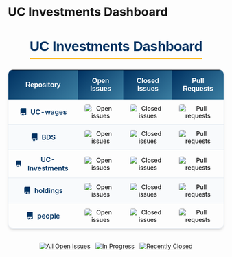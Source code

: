 # UC Investments Dashboard

<style>
  /* Import fonts */
  @import url('https://fonts.googleapis.com/css2?family=Inter:wght@300;400;500;600;700&family=Space+Grotesk:wght@400;500;600;700&display=swap');

  /* Main table styling */
  .repo-table {
    width: 100%;
    border-collapse: separate;
    border-spacing: 0;
    margin: 1.5rem 0;
    font-family: 'Inter', -apple-system, BlinkMacSystemFont, sans-serif;
    border-radius: 0.75rem;
    overflow: hidden;
    box-shadow: 0 4px 6px -1px rgba(0, 0, 0, 0.1), 0 2px 4px -2px rgba(0, 0, 0, 0.1);
    border: 1px solid #e2e8f0;
  }

  .repo-table th {
    background: linear-gradient(135deg, #003262, #3B7EA1);
    color: white;
    font-family: 'Space Grotesk', sans-serif;
    text-align: center;
    padding: 1rem;
    font-weight: 600;
    letter-spacing: -0.01em;
  }

  .repo-table td {
    padding: 0.75rem 1rem;
    text-align: center;
    border-bottom: 1px solid #e2e8f0;
    transition: all 0.2s ease;
  }

  .repo-table tr:last-child td {
    border-bottom: none;
  }

  .repo-table tr:nth-child(even) {
    background-color: #f8fafc;
  }

  .repo-table tr:hover td {
    background-color: rgba(251, 213, 21, 0.1);
  }

  .repo-name {
    font-weight: 600;
    color: #003262;
    text-decoration: none;
    transition: color 0.2s ease;
    display: flex;
    align-items: center;
    justify-content: center;
    gap: 0.5rem;
  }

  .repo-name:hover {
    color: #3B7EA1;
    text-decoration: underline;
  }

  .repo-name svg {
    width: 18px;
    height: 18px;
  }

  .badge {
    display: inline-flex;
    align-items: center;
    justify-content: center;
    border-radius: 9999px;
    font-size: 0.875rem;
    font-weight: 500;
    transition: transform 0.2s ease;
    text-decoration: none;
  }

  .badge:hover {
    transform: translateY(-1px);
  }

  .badge img {
    border-radius: 4px;
  }

  .summary-badges {
    display: flex;
    flex-wrap: wrap;
    gap: 0.75rem;
    justify-content: center;
    margin: 2rem 0;
  }

  .summary-badge {
    display: inline-block;
    transition: transform 0.2s ease;
  }

  .summary-badge:hover {
    transform: translateY(-2px);
  }

  .dashboard-title {
    font-family: 'Space Grotesk', sans-serif;
    font-size: 2rem;
    font-weight: 700;
    text-align: center;
    margin-bottom: 1.5rem;
    color: #003262;
    letter-spacing: -0.02em;
    padding-bottom: 0.5rem;
    border-bottom: 3px solid #FDB515;
    width: fit-content;
    margin-left: auto;
    margin-right: auto;
  }
</style>

<h1 class="dashboard-title">UC Investments Dashboard</h1>

<table class="repo-table">
  <thead>
    <tr>
      <th>Repository</th>
      <th>Open Issues</th>
      <th>Closed Issues</th>
      <th>Pull Requests</th>
    </tr>
  </thead>
  <tbody>
    <tr>
      <td>
        <a href="https://github.com/ucinvestments/UC-wages" class="repo-name">
          <svg xmlns="http://www.w3.org/2000/svg" viewBox="0 0 16 16" fill="currentColor">
            <path d="M2 2.5A2.5 2.5 0 014.5 0h8.75a.75.75 0 01.75.75v12.5a.75.75 0 01-.75.75h-2.5a.75.75 0 110-1.5h1.75v-2h-8a1 1 0 00-.714 1.7.75.75 0 01-1.072 1.05A2.495 2.495 0 012 11.5v-9zm10.5-1V9h-8c-.356 0-.694.074-1 .208V2.5a1 1 0 011-1h8zM5 12.25v3.25a.25.25 0 00.4.2l1.45-1.087a.25.25 0 01.3 0L8.6 15.7a.25.25 0 00.4-.2v-3.25a.25.25 0 00-.25-.25h-3.5a.25.25 0 00-.25.25z"/>
          </svg>
          UC-wages
        </a>
      </td>
      <td>
        <a href="https://github.com/ucinvestments/UC-wages/issues" class="badge">
          <img src="https://img.shields.io/github/issues/ucinvestments/UC-wages?color=blue&style=flat-square" alt="Open issues">
        </a>
      </td>
      <td>
        <a href="https://github.com/ucinvestments/UC-wages/issues?q=is%3Aissue+is%3Aclosed" class="badge">
          <img src="https://img.shields.io/github/issues-closed/ucinvestments/UC-wages?color=success&style=flat-square" alt="Closed issues">
        </a>
      </td>
      <td>
        <a href="https://github.com/ucinvestments/UC-wages/pulls" class="badge">
          <img src="https://img.shields.io/github/issues-pr/ucinvestments/UC-wages?color=orange&style=flat-square" alt="Pull requests">
        </a>
      </td>
    </tr>
    <tr>
      <td>
        <a href="https://github.com/ucinvestments/BDS" class="repo-name">
          <svg xmlns="http://www.w3.org/2000/svg" viewBox="0 0 16 16" fill="currentColor">
            <path d="M2 2.5A2.5 2.5 0 014.5 0h8.75a.75.75 0 01.75.75v12.5a.75.75 0 01-.75.75h-2.5a.75.75 0 110-1.5h1.75v-2h-8a1 1 0 00-.714 1.7.75.75 0 01-1.072 1.05A2.495 2.495 0 012 11.5v-9zm10.5-1V9h-8c-.356 0-.694.074-1 .208V2.5a1 1 0 011-1h8zM5 12.25v3.25a.25.25 0 00.4.2l1.45-1.087a.25.25 0 01.3 0L8.6 15.7a.25.25 0 00.4-.2v-3.25a.25.25 0 00-.25-.25h-3.5a.25.25 0 00-.25.25z"/>
          </svg>
          BDS
        </a>
      </td>
      <td>
        <a href="https://github.com/ucinvestments/BDS/issues" class="badge">
          <img src="https://img.shields.io/github/issues/ucinvestments/BDS?color=blue&style=flat-square" alt="Open issues">
        </a>
      </td>
      <td>
        <a href="https://github.com/ucinvestments/BDS/issues?q=is%3Aissue+is%3Aclosed" class="badge">
          <img src="https://img.shields.io/github/issues-closed/ucinvestments/BDS?color=success&style=flat-square" alt="Closed issues">
        </a>
      </td>
      <td>
        <a href="https://github.com/ucinvestments/BDS/pulls" class="badge">
          <img src="https://img.shields.io/github/issues-pr/ucinvestments/BDS?color=orange&style=flat-square" alt="Pull requests">
        </a>
      </td>
    </tr>
    <tr>
      <td>
        <a href="https://github.com/ucinvestments/UC-Investments" class="repo-name">
          <svg xmlns="http://www.w3.org/2000/svg" viewBox="0 0 16 16" fill="currentColor">
            <path d="M2 2.5A2.5 2.5 0 014.5 0h8.75a.75.75 0 01.75.75v12.5a.75.75 0 01-.75.75h-2.5a.75.75 0 110-1.5h1.75v-2h-8a1 1 0 00-.714 1.7.75.75 0 01-1.072 1.05A2.495 2.495 0 012 11.5v-9zm10.5-1V9h-8c-.356 0-.694.074-1 .208V2.5a1 1 0 011-1h8zM5 12.25v3.25a.25.25 0 00.4.2l1.45-1.087a.25.25 0 01.3 0L8.6 15.7a.25.25 0 00.4-.2v-3.25a.25.25 0 00-.25-.25h-3.5a.25.25 0 00-.25.25z"/>
          </svg>
          UC-Investments
        </a>
      </td>
      <td>
        <a href="https://github.com/ucinvestments/UC-Investments/issues" class="badge">
          <img src="https://img.shields.io/github/issues/ucinvestments/UC-Investments?color=blue&style=flat-square" alt="Open issues">
        </a>
      </td>
      <td>
        <a href="https://github.com/ucinvestments/UC-Investments/issues?q=is%3Aissue+is%3Aclosed" class="badge">
          <img src="https://img.shields.io/github/issues-closed/ucinvestments/UC-Investments?color=success&style=flat-square" alt="Closed issues">
        </a>
      </td>
      <td>
        <a href="https://github.com/ucinvestments/UC-Investments/pulls" class="badge">
          <img src="https://img.shields.io/github/issues-pr/ucinvestments/UC-Investments?color=orange&style=flat-square" alt="Pull requests">
        </a>
      </td>
    </tr>
    <tr>
      <td>
        <a href="https://github.com/ucinvestments/holdings" class="repo-name">
          <svg xmlns="http://www.w3.org/2000/svg" viewBox="0 0 16 16" fill="currentColor">
            <path d="M2 2.5A2.5 2.5 0 014.5 0h8.75a.75.75 0 01.75.75v12.5a.75.75 0 01-.75.75h-2.5a.75.75 0 110-1.5h1.75v-2h-8a1 1 0 00-.714 1.7.75.75 0 01-1.072 1.05A2.495 2.495 0 012 11.5v-9zm10.5-1V9h-8c-.356 0-.694.074-1 .208V2.5a1 1 0 011-1h8zM5 12.25v3.25a.25.25 0 00.4.2l1.45-1.087a.25.25 0 01.3 0L8.6 15.7a.25.25 0 00.4-.2v-3.25a.25.25 0 00-.25-.25h-3.5a.25.25 0 00-.25.25z"/>
          </svg>
          holdings
        </a>
      </td>
      <td>
        <a href="https://github.com/ucinvestments/holdings/issues" class="badge">
          <img src="https://img.shields.io/github/issues/ucinvestments/holdings?color=blue&style=flat-square" alt="Open issues">
        </a>
      </td>
      <td>
        <a href="https://github.com/ucinvestments/holdings/issues?q=is%3Aissue+is%3Aclosed" class="badge">
          <img src="https://img.shields.io/github/issues-closed/ucinvestments/holdings?color=success&style=flat-square" alt="Closed issues">
        </a>
      </td>
      <td>
        <a href="https://github.com/ucinvestments/holdings/pulls" class="badge">
          <img src="https://img.shields.io/github/issues-pr/ucinvestments/holdings?color=orange&style=flat-square" alt="Pull requests">
        </a>
      </td>
    </tr>
    <tr>
      <td>
        <a href="https://github.com/ucinvestments/people" class="repo-name">
          <svg xmlns="http://www.w3.org/2000/svg" viewBox="0 0 16 16" fill="currentColor">
            <path d="M2 2.5A2.5 2.5 0 014.5 0h8.75a.75.75 0 01.75.75v12.5a.75.75 0 01-.75.75h-2.5a.75.75 0 110-1.5h1.75v-2h-8a1 1 0 00-.714 1.7.75.75 0 01-1.072 1.05A2.495 2.495 0 012 11.5v-9zm10.5-1V9h-8c-.356 0-.694.074-1 .208V2.5a1 1 0 011-1h8zM5 12.25v3.25a.25.25 0 00.4.2l1.45-1.087a.25.25 0 01.3 0L8.6 15.7a.25.25 0 00.4-.2v-3.25a.25.25 0 00-.25-.25h-3.5a.25.25 0 00-.25.25z"/>
          </svg>
          people
        </a>
      </td>
      <td>
        <a href="https://github.com/ucinvestments/people/issues" class="badge">
          <img src="https://img.shields.io/github/issues/ucinvestments/people?color=blue&style=flat-square" alt="Open issues">
        </a>
      </td>
      <td>
        <a href="https://github.com/ucinvestments/people/issues?q=is%3Aissue+is%3Aclosed" class="badge">
          <img src="https://img.shields.io/github/issues-closed/ucinvestments/people?color=success&style=flat-square" alt="Closed issues">
        </a>
      </td>
      <td>
        <a href="https://github.com/ucinvestments/people/pulls" class="badge">
          <img src="https://img.shields.io/github/issues-pr/ucinvestments/people?color=orange&style=flat-square" alt="Pull requests">
        </a>
      </td>
    </tr>
  </tbody>
</table>

<div class="summary-badges">
  <a href="https://github.com/search?q=org%3Aucinvestments+is%3Aissue+is%3Aopen&type=issues" class="summary-badge">
    <img src="https://img.shields.io/github/issues-search/ucinvestments?query=is%3Aissue+is%3Aopen+user%3Aucinvestments&label=All%20Open%20Issues&style=for-the-badge&color=003262" alt="All Open Issues">
  </a>
  
  <a href="https://github.com/search?q=org%3Aucinvestments+is%3Aissue+is%3Aopen+label%3A%22in+progress%22&type=issues" class="summary-badge">
    <img src="https://img.shields.io/github/issues-search/ucinvestments?query=is%3Aissue+is%3Aopen+user%3Aucinvestments+label%3A%22in+progress%22&label=In%20Progress&style=for-the-badge&color=FDB515" alt="In Progress">
  </a>
  
  <a href="https://github.com/search?q=org%3Aucinvestments+is%3Aissue+is%3Aclosed+closed%3A%3E2025-09-01&type=issues" class="summary-badge">
    <img src="https://img.shields.io/github/issues-search/ucinvestments?query=is%3Aissue+is%3Aclosed+user%3Aucinvestments+closed%3A%3E2025-09-01&label=Recently%20Closed&style=for-the-badge&color=3B7EA1" alt="Recently Closed">
  </a>
</div>
